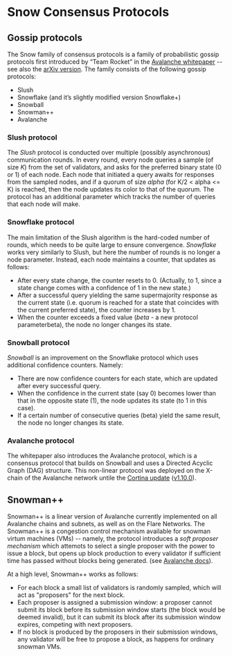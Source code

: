# Snow Consensus Protocols

## Gossip protocols

The Snow family of consensus protocols is a family of probabilistic gossip protocols first introduced by “Team Rocket” in the [Avalanche whitepaper](https://ipfs.io/ipfs/QmUy4jh5mGNZvLkjies1RWM4YuvJh5o2FYopNPVYwrRVGV) -- see also the [arXiv version](https://arxiv.org/pdf/1906.08936). The family consists of the following gossip protocols:

- Slush
- Snowflake (and it’s slightly modified version Snowflake+)
- Snowball
- Snowman++
- Avalanche

### Slush protocol

The *Slush* protocol is conducted over multiple (possibly asynchronous) communication rounds. In every round, every node queries a sample (of size *K*) from the set of validators, and asks for the preferred binary state (0 or 1) of each node. Each node that initiated a query awaits for responses from the sampled nodes, and if a quorum of size *alpha* (for K/2 < alpha <= K) is reached, then the node updates its color to that of the quorum. The protocol has an additional parameter which tracks the number of queries that each node will make.

### Snowflake protocol

The main limitation of the Slush algorithm is the hard-coded number of rounds, which needs to be quite large to ensure convergence. *Snowflake* works very similarly to Slush, but here the number of rounds is no longer a node parameter. Instead, each node maintains a counter, that updates as follows:
- After every state change, the counter resets to 0. (Actually, to 1, since a state change comes with a confidence of 1 in the new state.)
- After a successful query yielding the same supermajority response as the current state (i.e. quorum is reached for a state that coincides with the current preferred state), the counter increases by 1.
- When the counter exceeds a fixed value (*beta* - a new protocol parameterbeta), the node no longer changes its state.

### Snowball protocol
*Snowball* is an improvement on the Snowflake protocol which uses additional confidence counters. Namely:
- There are now confidence counters for each state, which are updated after every successful query. 
- When the confidence in the current state (say 0) becomes lower than that in the opposite state (1), the node updates its state (to 1 in this case).
- If a certain number of consecutive queries (beta) yield the same result, the node no longer changes its state.

### Avalanche protocol

The whitepaper also introduces the Avalanche protocol, which is a consensus protocol that builds on Snowball and uses a Directed Acyclic Graph (DAG) structure. This non-linear protocol was deployed on the X-chain of the Avalanche network untile the [Cortina update](https://medium.com/avalancheavax/cortina-x-chain-linearization-a1d9305553f6) ([v1.10.0](https://github.com/ava-labs/avalanchego/releases/tag/v1.10.0)).


## Snowman++

Snowman++ is a linear version of Avalanche currently implemented on all Avalanche chains and subnets, as well as on the Flare Networks. The Snowman++ is a congestion control mechanism available for snowman virtum machines (VMs) -- namely, the protocol introduces a *soft proposer mechanism* which attemots to select a single proposer with the power to issue a block, but opens up block production to every validator if sufficient time has passed without blocks being generated. (see [Avalanche docs](https://github.com/flare-foundation/go-flare/tree/93fd844b1e85366ee9c1c4a3fb9e9399220534cc/avalanchego/vms/proposervm)).

At a high level, Snowman++ works as follows: 
- For each block a small list of validators is randomly sampled, which will act as "proposers" for the next block.
- Each proposer is assigned a submission window: a proposer cannot submit its block before its submission window starts (the block would be deemed invalid), but it can submit its block after its submission window expires, competing with next proposers. 
- If no block is produced by the proposers in their submission windows, any validator will be free to propose a block, as happens for ordinary snowman VMs.